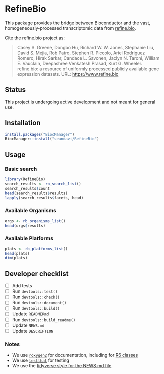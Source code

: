 
# RefineBio

This package provides the bridge between Bioconductor and the vast,
homogeneously-processed transcriptomic data from
[refine.bio](https://www.refine.bio).

Cite the refine.bio project as:

> Casey S. Greene, Dongbo Hu, Richard W. W. Jones, Stephanie Liu, David
> S. Mejia, Rob Patro, Stephen R. Piccolo, Ariel Rodriguez Romero, Hirak
> Sarkar, Candace L. Savonen, Jaclyn N. Taroni, William E. Vauclain,
> Deepashree Venkatesh Prasad, Kurt G. Wheeler. refine.bio: a resource
> of uniformly processed publicly available gene expression datasets.
> URL: <https://www.refine.bio>

## Status

This project is undergoing active development and not meant for general
use.

## Installation

``` r
install.packages("BiocManager")
BiocManager::install("seandavi/RefineBio")
```

## Usage

### Basic search

``` r
library(RefineBio)
search_results <- rb_search_list()
search_results$count
head(search_results$results)
lapply(search_results$facets, head)
```

### Available Organisms

``` r
orgs <- rb_organisms_list()
head(orgs$results)
```

### Available Platforms

``` r
plats <- rb_platforms_list()
head(plats)
dim(plats)
```

## Developer checklist

- [ ] Add tests
- [ ] Run `devtools::test()`
- [ ] Run `devtools::check()`
- [ ] Run `devtools::document()`
- [ ] Run `devtools::build()`
- [ ] Update `READMERmd`
- [ ] Run `devtools::build_readme()`
- [ ] Update `NEWS.md`
- [ ] Update `DESCRIPTION`

### Notes

- We use [`roxygen2`](https://roxygen2.r-lib.org/) for documentation,
  including for [R6
  classes](https://github.com/mlr-org/mlr3/wiki/Roxygen-R6-Guide)
- We use [`testthat`](https://testthat.r-lib.org/) for testing
- We use the [tidyverse style for the NEWS.md
  file](https://style.tidyverse.org/news.html)
